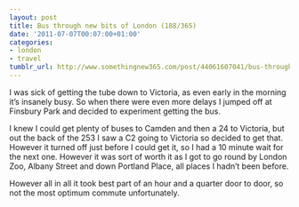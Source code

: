 ```yaml
---
layout: post
title: Bus through new bits of London (188/365)
date: '2011-07-07T00:07:00+01:00'
categories:
- london
- travel
tumblr_url: http://www.somethingnew365.com/post/44061607041/bus-through-new-bits-of-london-188365
---
```

I was sick of getting the tube down to Victoria, as even early in the morning it’s insanely busy. So when there were even more delays I jumped off at Finsbury Park and decided to experiment getting the bus.

I knew I could get plenty of buses to Camden and then a 24 to Victoria, but out the back of the 253 I saw a C2 going to Victoria so decided to get that. However it turned off just before I could get it, so I had a 10 minute wait for the next one. However it was sort of worth it as I got to go round by London Zoo, Albany Street and down Portland Place, all places I hadn’t been before.

However all in all it took best part of an hour and a quarter door to door, so not the most optimum commute unfortunately.
